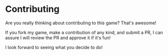 # Contributing

Are you really thinking about contributing to this game? That's awesome!

If you fork my game, make a contribution of any kind, and submit a PR, I can assure I will review the PR and approve it if it's fun!

I look forward to seeing what you decide to do!
